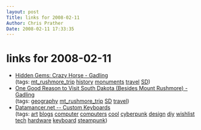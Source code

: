 ```yaml
---
layout: post
Title: links for 2008-02-11  
Author: Chris Prather
Date: 2008-02-11 17:33:35
---
```


# links for 2008-02-11
<ul class="delicious">
	<li>
		<div class="delicious-link"><a href="http://www.gadling.com/2006/10/08/hidden-gems-crazy-horse/">Hidden Gems: Crazy Horse - Gadling</a></div>
		<div class="delicious-tags">(tags: <a href="http://del.icio.us/perigrin/mt_rushmore_trip">mt_rushmore_trip</a> <a href="http://del.icio.us/perigrin/history">history</a> <a href="http://del.icio.us/perigrin/monuments">monuments</a> <a href="http://del.icio.us/perigrin/travel">travel</a> <a href="http://del.icio.us/perigrin/SD">SD</a>)</div>
	</li>
	<li>
		<div class="delicious-link"><a href="http://www.gadling.com/2007/08/16/one-good-reason-to-visit-south-dakota-besides-mount-rushmore/">One Good Reason to Visit South Dakota (Besides Mount Rushmore) - Gadling</a></div>
		<div class="delicious-tags">(tags: <a href="http://del.icio.us/perigrin/geography">geography</a> <a href="http://del.icio.us/perigrin/mt_rushmore_trip">mt_rushmore_trip</a> <a href="http://del.icio.us/perigrin/SD">SD</a> <a href="http://del.icio.us/perigrin/travel">travel</a>)</div>
	</li>
	<li>
		<div class="delicious-link"><a href="http://www.datamancer.net/keyboards/keyboards.htm">Datamancer.net -- Custom Keyboards</a></div>
		<div class="delicious-tags">(tags: <a href="http://del.icio.us/perigrin/art">art</a> <a href="http://del.icio.us/perigrin/blogs">blogs</a> <a href="http://del.icio.us/perigrin/computer">computer</a> <a href="http://del.icio.us/perigrin/computers">computers</a> <a href="http://del.icio.us/perigrin/cool">cool</a> <a href="http://del.icio.us/perigrin/cyberpunk">cyberpunk</a> <a href="http://del.icio.us/perigrin/design">design</a> <a href="http://del.icio.us/perigrin/diy">diy</a> <a href="http://del.icio.us/perigrin/wishlist">wishlist</a> <a href="http://del.icio.us/perigrin/tech">tech</a> <a href="http://del.icio.us/perigrin/hardware">hardware</a> <a href="http://del.icio.us/perigrin/keyboard">keyboard</a> <a href="http://del.icio.us/perigrin/steampunk">steampunk</a>)</div>
	</li>
</ul>

